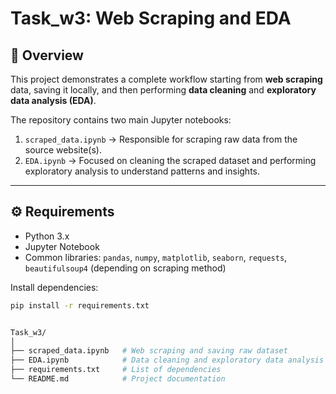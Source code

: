 # Task_w3: Web Scraping and EDA

## 📌 Overview
This project demonstrates a complete workflow starting from **web scraping** data, saving it locally, and then performing **data cleaning** and **exploratory data analysis (EDA)**.

The repository contains two main Jupyter notebooks:
1. `scraped_data.ipynb` → Responsible for scraping raw data from the source website(s).
2. `EDA.ipynb` → Focused on cleaning the scraped dataset and performing exploratory analysis to understand patterns and insights.

---

## ⚙️ Requirements
- Python 3.x
- Jupyter Notebook
- Common libraries: `pandas`, `numpy`, `matplotlib`, `seaborn`, `requests`, `beautifulsoup4` (depending on scraping method)

Install dependencies:
```bash
pip install -r requirements.txt


Task_w3/
│
├── scraped_data.ipynb   # Web scraping and saving raw dataset
├── EDA.ipynb            # Data cleaning and exploratory data analysis
├── requirements.txt     # List of dependencies
└── README.md            # Project documentation

